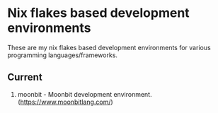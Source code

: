 # Nix flakes based development environments
These are my nix flakes based development environments for various programming languages/frameworks.

## Current
1. moonbit - Moonbit development environment.(https://www.moonbitlang.com/)
